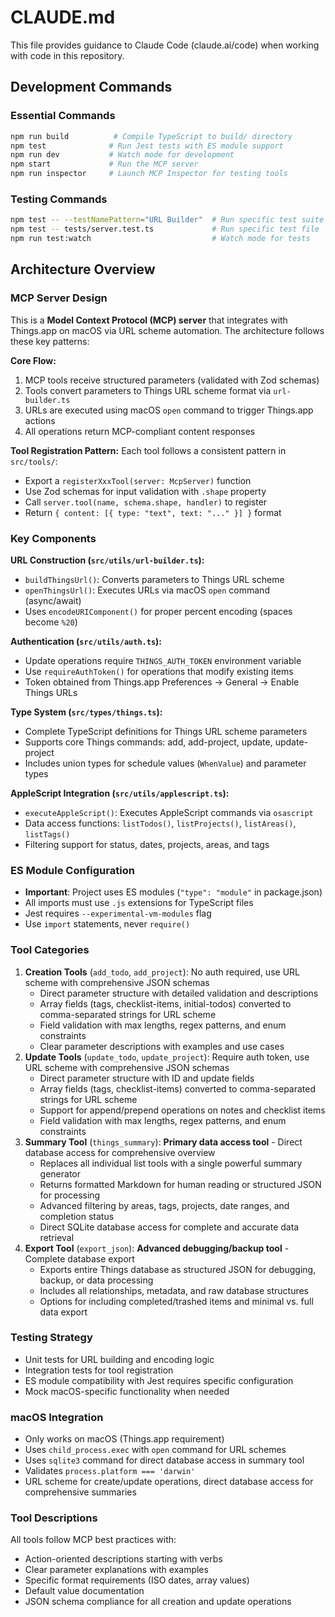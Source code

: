 # CLAUDE.md

This file provides guidance to Claude Code (claude.ai/code) when working with code in this repository.

## Development Commands

### Essential Commands
```bash
npm run build          # Compile TypeScript to build/ directory
npm test              # Run Jest tests with ES module support
npm run dev           # Watch mode for development
npm start             # Run the MCP server
npm run inspector     # Launch MCP Inspector for testing tools
```

### Testing Commands
```bash
npm test -- --testNamePattern="URL Builder"  # Run specific test suite
npm test -- tests/server.test.ts             # Run specific test file
npm run test:watch                           # Watch mode for tests
```

## Architecture Overview

### MCP Server Design
This is a **Model Context Protocol (MCP) server** that integrates with Things.app on macOS via URL scheme automation. The architecture follows these key patterns:

**Core Flow:**
1. MCP tools receive structured parameters (validated with Zod schemas)
2. Tools convert parameters to Things URL scheme format via `url-builder.ts`
3. URLs are executed using macOS `open` command to trigger Things.app actions
4. All operations return MCP-compliant content responses

**Tool Registration Pattern:**
Each tool follows a consistent pattern in `src/tools/`:
- Export a `registerXxxTool(server: McpServer)` function
- Use Zod schemas for input validation with `.shape` property
- Call `server.tool(name, schema.shape, handler)` to register
- Return `{ content: [{ type: "text", text: "..." }] }` format

### Key Components

**URL Construction (`src/utils/url-builder.ts`):**
- `buildThingsUrl()`: Converts parameters to Things URL scheme
- `openThingsUrl()`: Executes URLs via macOS `open` command (async/await)
- Uses `encodeURIComponent()` for proper percent encoding (spaces become `%20`)

**Authentication (`src/utils/auth.ts`):**
- Update operations require `THINGS_AUTH_TOKEN` environment variable
- Use `requireAuthToken()` for operations that modify existing items
- Token obtained from Things.app Preferences → General → Enable Things URLs

**Type System (`src/types/things.ts`):**
- Complete TypeScript definitions for Things URL scheme parameters
- Supports core Things commands: add, add-project, update, update-project
- Includes union types for schedule values (`WhenValue`) and parameter types

**AppleScript Integration (`src/utils/applescript.ts`):**
- `executeAppleScript()`: Executes AppleScript commands via `osascript`
- Data access functions: `listTodos()`, `listProjects()`, `listAreas()`, `listTags()`
- Filtering support for status, dates, projects, areas, and tags

### ES Module Configuration
- **Important**: Project uses ES modules (`"type": "module"` in package.json)
- All imports must use `.js` extensions for TypeScript files
- Jest requires `--experimental-vm-modules` flag
- Use `import` statements, never `require()`

### Tool Categories
1. **Creation Tools** (`add_todo`, `add_project`): No auth required, use URL scheme with comprehensive JSON schemas
   - Direct parameter structure with detailed validation and descriptions
   - Array fields (tags, checklist-items, initial-todos) converted to comma-separated strings for URL scheme
   - Field validation with max lengths, regex patterns, and enum constraints
   - Clear parameter descriptions with examples and use cases
2. **Update Tools** (`update_todo`, `update_project`): Require auth token, use URL scheme with comprehensive JSON schemas
   - Direct parameter structure with ID and update fields
   - Array fields (tags, checklist-items) converted to comma-separated strings for URL scheme
   - Support for append/prepend operations on notes and checklist items
   - Field validation with max lengths, regex patterns, and enum constraints
3. **Summary Tool** (`things_summary`): **Primary data access tool** - Direct database access for comprehensive overview
   - Replaces all individual list tools with a single powerful summary generator
   - Returns formatted Markdown for human reading or structured JSON for processing
   - Advanced filtering by areas, tags, projects, date ranges, and completion status
   - Direct SQLite database access for complete and accurate data retrieval
4. **Export Tool** (`export_json`): **Advanced debugging/backup tool** - Complete database export
   - Exports entire Things database as structured JSON for debugging, backup, or data processing
   - Includes all relationships, metadata, and raw database structures
   - Options for including completed/trashed items and minimal vs. full data export

### Testing Strategy
- Unit tests for URL building and encoding logic
- Integration tests for tool registration
- ES module compatibility with Jest requires specific configuration
- Mock macOS-specific functionality when needed

### macOS Integration
- Only works on macOS (Things.app requirement)
- Uses `child_process.exec` with `open` command for URL schemes
- Uses `sqlite3` command for direct database access in summary tool
- Validates `process.platform === 'darwin'`
- URL scheme for create/update operations, direct database access for comprehensive summaries

### Tool Descriptions
All tools follow MCP best practices with:
- Action-oriented descriptions starting with verbs
- Clear parameter explanations with examples
- Specific format requirements (ISO dates, array values)
- Default value documentation
- JSON schema compliance for all creation and update operations